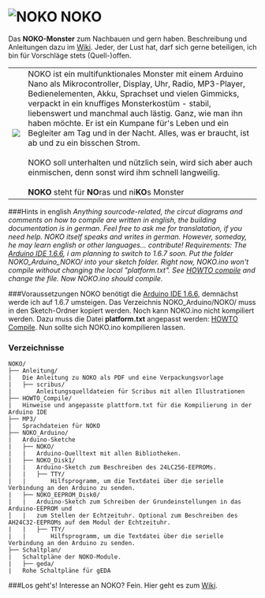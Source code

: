 # ![NOKO](http://www.nikolairadke.de/NOKO/noko_klein.png) NOKO

Das **NOKO-Monster** zum Nachbauen und gern haben. Beschreibung und Anleitungen dazu im [Wiki](https://github.com/NikolaiRadke/NOKO/wiki). Jeder, der Lust hat, darf sich gerne beteiligen, ich bin für Vorschläge stets (Quell-)offen. 

<table border="0">
  <tr>
    <td><img src="http://www.nikolairadke.de/NOKO/noko_nr2.png" /></td>
    <td>
    NOKO ist ein multifunktionales Monster mit einem Arduino Nano als Mikrocontroller, Display, Uhr, Radio, MP3-Player,            Bedienelementen, Akku, Sprachset und vielen Gimmicks, verpackt in ein knuffiges Monsterkostüm - stabil, liebenswert und        manchmal auch lästig. Ganz, wie man ihn haben möchte. Er ist ein Kumpane für's Leben und ein Begleiter am Tag und in der
    Nacht. Alles, was er braucht, ist ab und zu ein bisschen Strom.<br />
    <br>
    NOKO soll unterhalten und nützlich sein, wird sich aber auch einmischen, denn sonst wird ihm schnell langweilig.<br />
    <br />
    <b>NOKO</b> steht für <b>NO</b>ras und ni<b>KO</b>s Monster
    </td> 
  </tr>
</table>

###Hints in english 
*Anything sourcode-related, the circut diagrams and comments on how to compile are written in english, the building documentation is in german. Feel free to ask me for translatation, if you need help. NOKO itself speaks and writes in german. However, someday, he may learn english or other languages... contribute!
Requirements: The [Arduino IDE 1.6.6](https://www.arduino.cc/en/Main/OldSoftwareReleases#previous), i am planning to switch to 1.6.7 soon. Put the folder NOKO_Arduino_NOKO/ into your sketch folder. Right now, NOKO.ino won't compile without changing the local "platform.txt". See [HOWTO compile](https://github.com/NikolaiRadke/NOKO/tree/master/HOWTO_Compile) and change the file. Now NOKO.ino should compile.*

###Voraussetzungen
NOKO benötigt die [Arduino IDE 1.6.6](https://www.arduino.cc/en/Main/OldSoftwareReleases#previous), demnächst werde ich auf 1.6.7 umsteigen. Das Verzeichnis NOKO_Arduino/NOKO/ muss in den Sketch-Ordner kopiert werden. Noch kann NOKO.ino nicht kompiliert werden. Dazu muss die Datei **platform.txt** angepasst werden: [HOWTO Compile](https://github.com/NikolaiRadke/NOKO/tree/master/HOWTO_Compile). Nun sollte sich NOKO.ino kompilieren lassen.

### Verzeichnisse

```
NOKO/
├── Anleitung/
|   Die Anleitung zu NOKO als PDF und eine Verpackungsvorlage
|   ├── scribus/
|       Anleitungsquelldateien für Scribus mit allen Illustrationen
├── HOWTO_Compile/
|   Hinweise und angepasste plattform.txt für die Kompilierung in der Arduino IDE
├── MP3/
|   Sprachdateien für NOKO
├── NOKO_Arduino/
|   Arduino-Sketche
|   ├── NOKO/
|   |   Arduino-Quelltext mit allen Bibliotheken.
|   ├── NOKO_Disk1/
|   |   Arduino-Sketch zum Beschreiben des 24LC256-EEPROMs.
│   |   ├── TTY/
|   |       Hilfsprogramm, um die Textdatei über die serielle Verbindung an den Arduino zu senden.
|   ├── NOKO_EEPROM_Disk0/
|   |   Arduino-Sketch zum Schreiben der Grundeinstellungen in das Arduino-EEPROM und 
│   |   zum Stellen der Echtzeituhr. Optional zum Beschreiben des AH24C32-EEPROMs auf dem Modul der Echtzeituhr.
|   |   ├── TTY/
|   |       Hilfsprogramm, um die Textdatei über die serielle Verbindung an den Arduino zu senden.
├── Schaltplan/
|   Schaltpläne der NOKO-Module. 
|   ├── geda/
|   Rohe Schaltpläne für gEDA

```
###Los geht's!
Interesse an NOKO? Fein. Hier geht es zum [Wiki](https://github.com/NikolaiRadke/NOKO/wiki).

